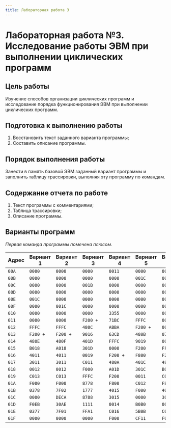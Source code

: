 ```yaml
---
title: Лабораторная работа 3
---
```


# Лабораторная работа №3. Исследование работы ЭВМ при выполнении циклических программ

## Цель работы

Изучение способов организации циклических программ и исследование порядка функционирования ЭВМ при выполнении циклических программ.

## Подготовка к выполнению работы

1. Восстановить текст заданного варианта программы;
2. Составить описание программы.

## Порядок выполнения работы

Занести в память базовой ЭВМ заданный вариант программы и заполнить таблицу трассировки, выполняя эту программу по командам.

## Содержание отчета по работе

1. Текст программы с комментариями;
2. Таблица трассировки;
3. Описание программы.

## Варианты программ

*Первая команда программы помечена плюсом.*

| Адрес | Вариант 1 | Вариант 2 | Вариант 3 | Вариант 4 | Вариант 5 | Вариант 6 |
|-------|-----------|-----------|-----------|-----------|-----------|-----------|
| `00A` | `0000`    | `0000`    | `0000`    | `0011`    | `0000`    | `0000`    |
| `00B` | `0000`    | `0000`    | `0000`    | `0000`    | `001C`    | `0000`    |
| `00C` | `0000`    | `0000`    | `001B`    | `0000`    | `0000`    | `0000`    |
| `00D` | `0000`    | `0000`    | `0000`    | `0000`    | `0000`    | `0010`    |
| `00E` | `001C`    | `0000`    | `0000`    | `0000`    | `0000`    | `0000`    |
| `00F` | `0000`    | `001C`    | `0000`    | `0000`    | `0000`    | `0000`    |
| `010` | `0000`    | `0000`    | `0000`    | `3355`    | `0000`    | `0000`    |
| `011` | `0000`    | `0000`    | `F200 +`  | `71BC`    | `FFFC`    | `0010`    |
| `012` | `FFFC`    | `FFFC`    | `480C`    | `ABBA`    | `F200 +`  | `0000`    |
| `013` | `F200 +`  | `F200 +`  | `9016`    | `63CD`    | `480B`    | `0707`    |
| `014` | `480E`    | `480F`    | `401D`    | `FFFC`    | `9019`    | `0000`    |
| `015` | `B018`    | `A018`    | `301D`    | `0000`    | `F200`    | `FFFC`    |
| `016` | `4011`    | `4011`    | `0019`    | `F200 +`  | `F800`    | `F200 +`  |
| `017` | `3011`    | `3011`    | `C011`    | `480A`    | `401C`    | `480D`    |
| `018` | `0012`    | `0012`    | `F000`    | `A01D`    | `301C`    | `B01A`    |
| `019` | `C013`    | `C013`    | `FFFC`    | `F200`    | `0011`    | `C01D`    |
| `01A` | `F000`    | `F000`    | `8778`    | `F800`    | `C012`    | `F800`    |
| `01B` | `0378`    | `7F02`    | `1777`    | `4015`    | `F000`    | `4011`    |
| `01C` | `0000`    | `DECA`    | `8788`    | `3015`    | `0000`    | `3011`    |
| `01D` | `F0EB`    | `30AE`    | `1111`    | `0014`    | `B0B0`    | `0015`    |
| `01E` | `0377`    | `7F01`    | `FFA1`    | `C016`    | `5B0B`    | `C016`    |
| `01F` | `0000`    | `0000`    | `0000`    | `F000`    | `CF11`    | `F000`    |

